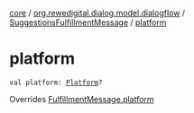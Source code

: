 [core](../../index.md) / [org.rewedigital.dialog.model.dialogflow](../index.md) / [SuggestionsFulfillmentMessage](index.md) / [platform](./platform.md)

# platform

`val platform: `[`Platform`](../-platform/index.md)`?`

Overrides [FulfillmentMessage.platform](../-fulfillment-message/platform.md)

